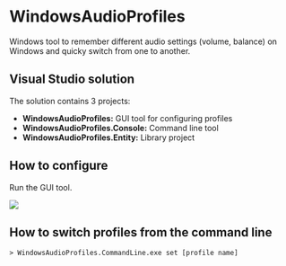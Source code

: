 # WindowsAudioProfiles

Windows tool to remember different audio settings (volume, balance) on Windows and quicky switch from one to another.

## Visual Studio solution
The solution contains 3 projects:
- **WindowsAudioProfiles:** GUI tool for configuring profiles
- **WindowsAudioProfiles.Console:** Command line tool
- **WindowsAudioProfiles.Entity:** Library project

## How to configure
Run the GUI tool.

![](https://i.imgur.com/Zl0EbFk.png)

## How to switch profiles from the command line

`> WindowsAudioProfiles.CommandLine.exe set [profile name]`